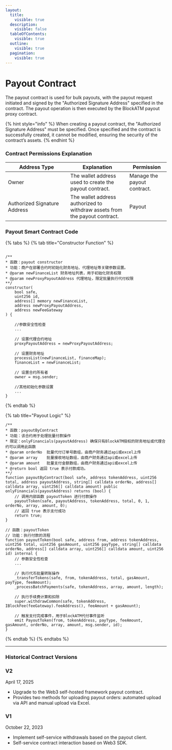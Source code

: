 ```yaml
---
layout:
  title:
    visible: true
  description:
    visible: false
  tableOfContents:
    visible: true
  outline:
    visible: true
  pagination:
    visible: true
---
```


# Payout Contract

The payout contract is used for bulk payouts, with the payout request initiated and signed by the "Authorized Signature Address" specified in the contract. The payout operation is then executed by the BlockATM payout proxy contract.

{% hint style="info" %}
When creating a payout contract, the "Authorized Signature Address" must be specified. Once specified and the contract is successfully created, it cannot be modified, ensuring the security of the contract’s assets.
{% endhint %}

### Contract Permissions Explanation

<table><thead><tr><th width="179.046875">Address Type</th><th>Explanation</th><th>Permission</th></tr></thead><tbody><tr><td>Owner</td><td>The wallet address used to create the payout contract.</td><td>Manage the payout contract.</td></tr><tr><td>Authorized Signature Address</td><td>The wallet address authorized to withdraw assets from the payout contract.</td><td>Payout</td></tr></tbody></table>

### Payout Smart Contract Code

{% tabs %}
{% tab title="Constructor Function" %}
```solidity

/**
* 函数：payout constructor
* 功能：商户在部署合约时初始化财务地址、代理地址等关键参数设置。
* @param newFinanceList 财务地址列表，用于初始化财务权限
* @param newProxyPayoutAddress 代理地址，限定批量执行代付权限
**/
constructor(
    bool safe,
    uint256 id,
    address[] memory newFinanceList,
    address newProxyPayoutAddress,
    address newFeeGateway
) {

    //参数安全性检查
    ...
    
    // 设置代理合约地址
    proxyPayoutAddress = newProxyPayoutAddress;

    // 设置财务地址
    processList(newFinanceList, financeMap);
    financeList = newFinanceList;

    // 设置合约所有者
    owner = msg.sender;
    
    //其他初始化参数设置 
    ...
}
```
{% endtab %}

{% tab title="Payout Logic" %}
```solidity
/**
* 函数：payoutByContract
* 功能：该合约用于处理批量付款操作
* 限定：onlyFinancials(payoutAddress) 确保只有BlockATM授权的财务地址或代理合约可以调用此函数
* @param orderNo  批量代付订单号数组，由商户财务通过api或excel上传
* @param array    批量接收地址数组，由商户财务通过api或excel上传
* @param amount   批量支付金额数组，由商户财务通过api或excel上传
* @return bool 返回 true 表示付款成功。
**/
function payoutByContract(bool safe, address tokenAddress, uint256 total, address payoutAddress, string[] calldata orderNo, address[] calldata array, uint256[] calldata amount) public onlyFinancials(payoutAddress) returns (bool) {
    // 调用内部函数 payoutToken 进行付款操作
    payoutToken(safe, payoutAddress, tokenAddress, total, 0, 1, orderNo, array, amount, 0);
    // 返回 true 表示支付成功
    return true;
}

// 函数：payoutToken
// 功能：执行付款的流程
function payoutToken(bool safe, address from, address tokenAddress, uint256 total, uint256 gasAmount, uint256 payType, string[] calldata orderNo, address[] calldata array, uint256[] calldata amount, uint256 id) internal {
    // 参数安全性检查
    ...
   
    // 执行代币批量转账操作
    _transferTokens(safe, from, tokenAddress, total, gasAmount, payType, feeAmount);
    _processBatchPayments(safe, tokenAddress, array, amount, length);
    
    // 执行手续费计算和扣除
    super.withdrawCommon(safe, tokenAddress, IBlockFee(feeGateway).feeAddress(), feeAmount + gasAmount);
    
    // 触发支付完成事件，用于BlockATM代付事件监听
    emit PayoutToken(from, tokenAddress, payType, feeAmount, gasAmount, orderNo, array, amount, msg.sender, id);
}
```
{% endtab %}
{% endtabs %}

***

### Historical Contract Versions

### V2

April 17, 2025

* Upgrade to the Web3 self-hosted framework payout contract.
* Provides two methods for uploading payout orders: automated upload via API and manual upload via Excel.

### V1

October 22, 2023

* Implement self-service withdrawals based on the payout client.
* Self-service contract interaction based on Web3 SDK.





